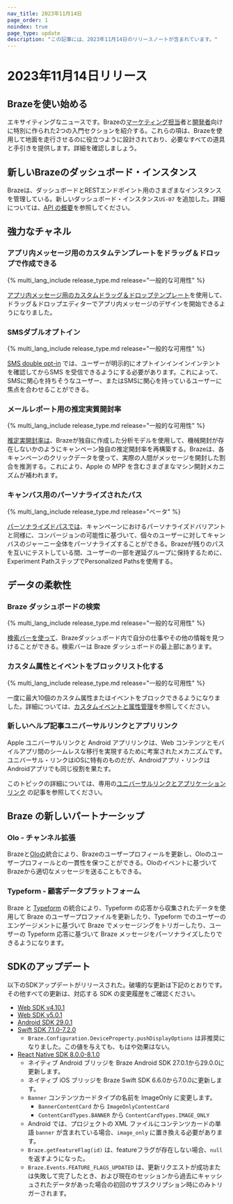 ```yaml
---
nav_title: 2023年11月14日
page_order: 1
noindex: true
page_type: update
description: "この記事には、2023年11月14日のリリースノートが含まれています。"
---
```


# 2023年11月14日リリース

## Brazeを使い始める

エキサイティングなニュースです。Brazeの[マーケティング担当]({{site.baseurl}}/user_guide/getting_started)者と[開発者]({{site.baseurl}}/developer_guide/platform_wide/getting_started)向けに特別に作られた2つの入門セクションを紹介する。これらの項は、Brazeを使用して地面を走行させるのに役立つように設計されており、必要なすべての道具と手引きを提供します。詳細を確認しましょう。

## 新しいBrazeのダッシュボード・インスタンス

Brazeは、ダッシュボードとRESTエンドポイント用のさまざまなインスタンスを管理している。新しいダッシュボード・インスタンス`US-07` を追加した。詳細については、[API の概要]({{site.baseurl}}/api/basics/)を参照してください。

## 強力なチャネル

### アプリ内メッセージ用のカスタムテンプレートをドラッグ＆ドロップで作成できる

{% multi_lang_include release_type.md release="一般的な可用性" %}

[アプリ内メッセージ用のカスタムドラッグ＆ドロップテンプレート]({{site.baseurl}}/user_guide/message_building_by_channel/in-app_messages/drag_and_drop/create/)を使用して、ドラッグ＆ドロップエディターでアプリ内メッセージのデザインを開始できるようになりました。

### SMSダブルオプトイン

{% multi_lang_include release_type.md release="一般的な可用性" %}

[SMS double opt-in]({{site.baseurl}}/user_guide/message_building_by_channel/sms/keywords/sms_double_opt_in/) では、ユーザーが明示的にオプトインインインインテントを確認してからSMS を受信できるようにする必要があります。これによって、SMSに関心を持ちそうなユーザー、またはSMSに関心を持っているユーザーに焦点を合わせることができる。

### メールレポート用の推定実質開封率

{% multi_lang_include release_type.md release="一般的な可用性" %}

[推定実開封率は]({{site.baseurl}}/user_guide/message_building_by_channel/email/reporting_and_analytics/email_reporting#estimated-real-open-rate)、Brazeが独自に作成した分析モデルを使用して、機械開封が存在しないかのようにキャンペーン独自の推定開封率を再構築する。Brazeは、各キャンペーンのクリックデータを使って、実際の人間がメッセージを開封した割合を推測する。これにより、Apple の MPP を含むさまざまなマシン開封メカニズムが補われます。 

### キャンバス用のパーソナライズされたパス

{% multi_lang_include release_type.md release="ベータ" %}

[パーソナライズドパスでは]({{site.baseurl}}/user_guide/engagement_tools/canvas/canvas_components/experiment_step/personalized_paths/)、キャンペーンにおけるパーソナライズドバリアントと同様に、コンバージョンの可能性に基づいて、個々のユーザーに対してキャンバスのジャーニー全体をパーソナライズすることができる。Brazeが残りのパスを互いにテストしている間、ユーザーの一部を遅延グループに保持するために、Experiment PathステップでPersonalized Pathsを使用する。

## データの柔軟性

### Braze ダッシュボードの検索

{% multi_lang_include release_type.md release="一般的な可用性" %}

[検索バーを使って]({{site.baseurl}}/user_guide/administrative/access_braze/global_search/)、Brazeダッシュボード内で自分の仕事やその他の情報を見つけることができる。検索バーは Braze ダッシュボードの最上部にあります。 

### カスタム属性とイベントをブロックリスト化する

{% multi_lang_include release_type.md release="一般的な可用性" %}

一度に最大10個のカスタム属性またはイベントをブロックできるようになりました。詳細については、[カスタムイベントと属性管理]({{site.baseurl}}/user_guide/administrative/app_settings/custom_event_and_attribute_management/)を参照してください。

### 新しいヘルプ記事ユニバーサルリンクとアプリリンク

Apple ユニバーサルリンクと Android アプリリンクは、Web コンテンツとモバイルアプリ間のシームレスな移行を実現するために考案されたメカニズムです。ユニバーサル・リンクはiOSに特有のものだが、Androidアプリ・リンクはAndroidアプリでも同じ役割を果たす。 

このトピックの詳細については、専用の[ユニバーサルリンクとアプリケーションリンク]({{site.baseurl}}/help/help_articles/email/universal_links/) の記事を参照してください。

## Braze の新しいパートナーシップ

### Olo - チャンネル拡張

Brazeと[Oloの]({{site.baseurl}}/partners/message_orchestration/channel_extensions/ecommerce/olo/)統合により、Brazeのユーザープロフィールを更新し、Oloのユーザープロフィールとの一貫性を保つことができる。Oloのイベントに基づいてBrazeから適切なメッセージを送ることもできる。

### Typeform - 顧客データプラットフォーム

Braze と [Typeform]({{site.baseurl}}/partners/message_orchestration/channel_extensions/surveys/typeform/) の統合により、Typeform の応答から収集されたデータを使用して Braze のユーザープロファイルを更新したり、Typeform でのユーザーのエンゲージメントに基づいて Braze でメッセージングをトリガーしたり、ユーザーの Typeform 応答に基づいて Braze メッセージをパーソナライズしたりできるようになります。

## SDKのアップデート

以下のSDKアップデートがリリースされた。破壊的な更新は下記のとおりです。その他すべての更新は、対応する SDK の変更履歴をご確認ください。

- [Web SDK v4.10.1](https://github.com/braze-inc/braze-web-sdk/blob/master/CHANGELOG.md)
- [Web SDK v5.0.1](https://github.com/braze-inc/braze-web-sdk/blob/master/CHANGELOG.md)
- [Android SDK 29.0.1](https://github.com/braze-inc/braze-android-sdk/blob/master/CHANGELOG.md)
- [Swift SDK 7.1.0-7.2.0](https://github.com/braze-inc/braze-swift-sdk/blob/main/CHANGELOG.md)
    - `Braze.Configuration.DeviceProperty.pushDisplayOptions` は非推奨になりました。この値を与えても、もはや効果はない。
- [React Native SDK 8.0.0-8.1.0](https://github.com/braze-inc/braze-react-native-sdk/blob/master/CHANGELOG.md)
    - ネイティブ Android ブリッジを Braze Android SDK 27.0.1から29.0.0に更新します。
    - ネイティブ iOS ブリッジを Braze Swift SDK 6.6.0から7.0.0に更新します。
    - `Banner` コンテンツカードタイプの名前を ImageOnly に変更します。
        - `BannerContentCard` から `ImageOnlyContentCard`
        - `ContentCardTypes.BANNER` から `ContentCardTypes.IMAGE_ONLY`
    - Android では、プロジェクトの XML ファイルにコンテンツカードの単語 `banner` が含まれている場合、`image_only` に置き換える必要があります。
    - `Braze.getFeatureFlag(id)` は、featureフラグが存在しない場合、`null` を返すようになった。
    - `Braze.Events.FEATURE_FLAGS_UPDATED` は、更新リクエストが成功または失敗して完了したとき、および現在のセッションから過去にキャッシュされたデータがあった場合の初回のサブスクリプション時にのみトリガーされます。